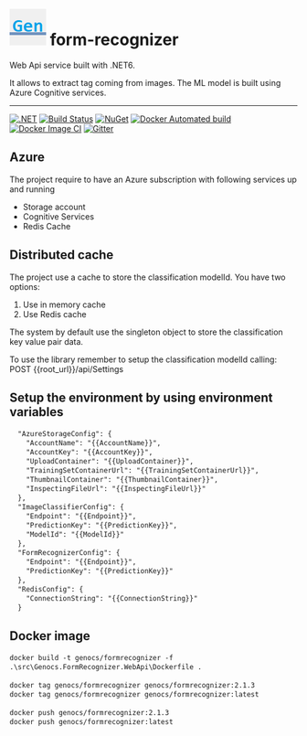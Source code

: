 ![Form Recognizer Library](https://raw.githubusercontent.com/Genocs/form-recognizer/master/icon.png) form-recognizer
====
Web Api service built with .NET6. 

It allows to extract tag coming from images.
The ML model is built using Azure Cognitive services.

----

[![.NET](https://github.com/Genocs/form-recognizer/actions/workflows/dotnet.yml/badge.svg?branch=main)](https://github.com/Genocs/form-recognizer/actions/workflows/dotnet.yml) [![Build Status](https://app.travis-ci.com/Genocs/form-recognizer.svg?branch=master)](https://app.travis-ci.com/Genocs/form-recognizer.svg?branch=master) <a href="https://www.nuget.org/packages/Genocs.Integration.CognitiveServices/" rel="Genocs.Integration.CognitiveServices">![NuGet](https://buildstats.info/nuget/Genocs.Integration.ML.CognitiveServices)</a> <a href="https://hub.docker.com/repository/docker/genocs/formrecognizer/" rel="Genocs.Integration.ML.CognitiveServices">![Docker Automated build](https://img.shields.io/docker/automated/genocs/formrecognizer)</a> [![Docker Image CI](https://github.com/Genocs/form-recognizer/actions/workflows/docker-image.yml/badge.svg?branch=master)](https://github.com/Genocs/form-recognizer/actions/workflows/docker-image.yml) [![Gitter](https://img.shields.io/badge/chat-on%20gitter-blue.svg)](https://gitter.im/genocs/)


## Azure 
The project require to have an Azure subscription with following services up and running
- Storage account
- Cognitive Services
- Redis Cache

## Distributed cache
The project use a cache to store the classification modelId.
You have two options:
1. Use in memory cache
2. Use Redis cache  

The system by default use the singleton object to store the classification key value pair data.

To use the library remember to setup the classification modelId calling:
POST {{root_url}}/api/Settings


## Setup the environment by using environment variables


``` PS
  "AzureStorageConfig": {
    "AccountName": "{{AccountName}}",
    "AccountKey": "{{AccountKey}}",
    "UploadContainer": "{{UploadContainer}}",
    "TrainingSetContainerUrl": "{{TrainingSetContainerUrl}}",
    "ThumbnailContainer": "{{ThumbnailContainer}}",
    "InspectingFileUrl": "{{InspectingFileUrl}}"
  },
  "ImageClassifierConfig": {
    "Endpoint": "{{Endpoint}}",
    "PredictionKey": "{{PredictionKey}}",
    "ModelId": "{{ModelId}}"
  },
  "FormRecognizerConfig": {
    "Endpoint": "{{Endpoint}}",
    "PredictionKey": "{{PredictionKey}}"
  },
  "RedisConfig": {
    "ConnectionString": "{{ConnectionString}}"
  }
```  
  

## Docker image

``` PS
docker build -t genocs/formrecognizer -f .\src\Genocs.FormRecognizer.WebApi\Dockerfile .

docker tag genocs/formrecognizer genocs/formrecognizer:2.1.3
docker tag genocs/formrecognizer genocs/formrecognizer:latest

docker push genocs/formrecognizer:2.1.3
docker push genocs/formrecognizer:latest
``` 
